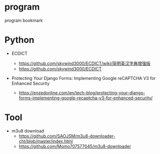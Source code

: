 # program
program bookmark

# Python
- ECDICT
  - https://github.com/skywind3000/ECDICT/wiki/简明英汉字典增强版
  - https://github.com/skywind3000/ECDICT

- Protecting Your Django Forms: Implementing Google reCAPTCHA V3 for Enhanced Security
  - https://enzedonline.com/en/tech-blog/protecting-your-django-forms-implementing-google-recaptcha-v3-for-enhanced-security/

# Tool
- m3u8 download
  - https://github.com/SAOJSM/m3u8-downloader-cht/blob/master/index.html
  - https://github.com/Momo707577045/m3u8-downloader
